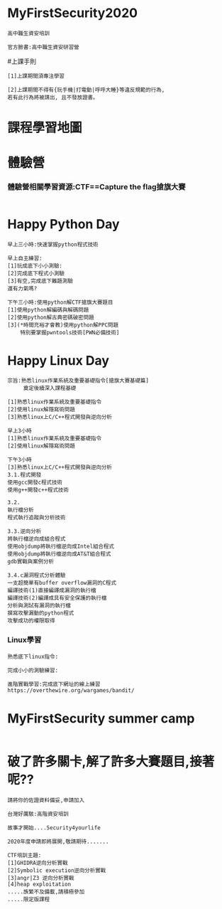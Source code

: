 # MyFirstSecurity2020
```
高中職生資安培訓

官方臉書:高中職生資安研習營
```
#上課手則
```
[1]上課期間須專注學習

[2]上課期間不得有{玩手機|打電動|呼呼大睡}等違反規範的行為,
若有此行為將被請出, 且不發放證書。
```
# 課程學習地圖


# 體驗營

### 體驗營相關學習資源:CTF==Capture the flag搶旗大賽
```

```
# Happy Python Day
```
早上三小時:快速掌握python程式技術
```
```
早上自主練習:
[1]玩成底下小小測驗:
[2]完成底下程式小測驗 
[3]有空,完成底下難題測驗
還有力氣嗎?
```
```
下午三小時:使用python解CTF搶旗大賽題目
[1]使用python解編碼與解碼問題
[2]使用python解古典密碼破密問題
[3](*時間充裕才會教)使用python解PPC問題
    特別要掌握pwntools技術[PWN必備技術]
```
# Happy Linux Day
```
宗旨:熟悉linux作業系統及重要基礎指令[搶旗大賽基礎篇]
     奠定後續深入課程基礎
     
[1]熟悉linux作業系統及重要基礎指令
[2]使用linux解隱寫術問題
[3]熟悉linux上C/C++程式開發與逆向分析

早上3小時
[1]熟悉linux作業系統及重要基礎指令
[2]使用linux解隱寫術問題

下午3小時
[3]熟悉linux上C/C++程式開發與逆向分析
3.1.程式開發
使用gcc開發c程式技術
使用g++開發c++程式技術

3.2.
執行檔分析
程式執行追蹤與分析技術

3.3.逆向分析
將執行檔逆向成組合程式
使用objdump將執行檔逆向成Intel組合程式
使用objdump將執行檔逆向成AT&T組合程式
gdb實戰與案例分析

3.4.c漏洞程式分析體驗
一支超簡單有buffer overflow漏洞的C程式
編譯技術(1)直接編譯成漏洞的執行檔
編譯技術(2)編譯成具有安全保護的執行檔
分析與測試有漏洞的執行檔
撰寫攻擊漏動的python程式
攻擊成功的權限取得
```
### Linux學習
```
熟悉底下linux指令:
```
```
完成小小的測驗練習:
```
```
進階實戰學習:完成底下網址的線上練習
https://overthewire.org/wargames/bandit/
```
# MyFirstSecurity summer camp
```

```
# 破了許多關卡,解了許多大賽題目,接著呢??
```
請將你的佐證資料備妥,申請加入

台灣好厲駭:高階資安培訓

故事才開始....Security4yourlife
```
```
2020年度申請即將展開,敬請期待.......
```
```
CTF培訓主題:
[1]GHIDRA逆向分析實戰
[2]Symbolic execution逆向分析實戰
[3]angr|Z3 逆向分析實戰
[4]heap exploitation
.....族繁不及備載,請積極參加 
.....限定版課程
```

